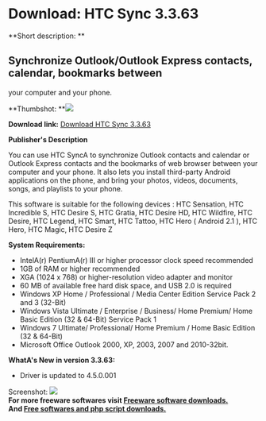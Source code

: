 # Download: HTC Sync 3.3.63

**Short description: **

## Synchronize Outlook/Outlook Express contacts, calendar, bookmarks between
your computer and your phone.

  
**Thumbshot: **![](http://www.freewarefiles.com/screenshot/htc_sync_md.jpg)   
  
**Download link:** [Download HTC Sync 3.3.63](http://freesoftwares.boysofts.com/HTC-Sync_program_61789.html)  
  

**Publisher's Description**  
  

You can use HTC SyncA to synchronize Outlook contacts and calendar or Outlook
Express contacts and the bookmarks of web browser between your computer and
your phone. It also lets you install third-party Android applications on the
phone, and bring your photos, videos, documents, songs, and playlists to your
phone.

This software is suitable for the following devices : HTC Sensation, HTC
Incredible S, HTC Desire S, HTC Gratia, HTC Desire HD, HTC Wildfire, HTC
Desire, HTC Legend, HTC Smart, HTC Tattoo, HTC Hero ( Android 2.1 ), HTC Hero,
HTC Magic, HTC Desire Z

**System Requirements:**

  * IntelA(r) PentiumA(r) III or higher processor clock speed recommended 
  * 1GB of RAM or higher recommended 
  * XGA (1024 x 768) or higher-resolution video adapter and monitor 
  * 60 MB of available free hard disk space, and USB 2.0 is required 
  * Windows XP Home / Professional / Media Center Edition Service Pack 2 and 3 (32-Bit) 
  * Windows Vista Ultimate / Enterprise / Business/ Home Premium/ Home Basic Edition (32 & 64-Bit) Service Pack 1 
  * Windows 7 Ultimate/ Professional/ Home Premium / Home Basic Edition (32 & 64-Bit) 
  * Microsoft Office Outlook 2000, XP, 2003, 2007 and 2010-32bit. 

**WhatA's New in version 3.3.63:**

  * Driver is updated to 4.5.0.001 

  
  
Screenshot: ![](http://www.freewarefiles.com/screenshot/htc_sync.jpg)  
**For more freeware softwares visit [Freeware software downloads.](http://freesoftwares.boysofts.com/)**   
**And [Free softwares and php script downloads.](http://www.boysofts.com/)**

